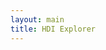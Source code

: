 ```yaml
---
layout: main
title: HDI Explorer
---
```




<div class="container-fluid">
    <div class="row">
        <div class="col-md-8" id="chart">
        </div>
        <div class="col-md-4" id="table">
        </div>
    </div>
</div>

<script src="{{ site.baseurl }}/js/src/charts.js"></script>

<script src="{{ site.baseurl }}/js/app/app.js"></script>
<script src="{{ site.baseurl }}/js/app/models/app.js"></script>
<script src="{{ site.baseurl }}/js/app/models/country.js"></script>
<script src="{{ site.baseurl }}/js/app/collections/countries.js"></script>
<script src="{{ site.baseurl }}/js/app/views/country.js"></script>
<script src="{{ site.baseurl }}/js/app/views/countries.js"></script>
<script src="{{ site.baseurl }}/js/app/setup.js"></script>

<script>


</script>
